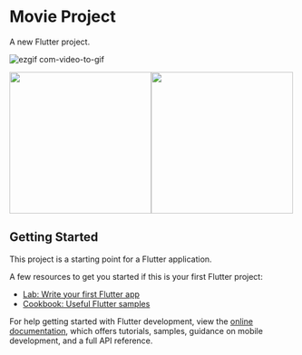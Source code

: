 # Movie Project

A new Flutter project.


![ezgif com-video-to-gif](https://github.com/eyuphan-oguz/softwareproject/assets/75530935/dfb1a505-9445-4abb-ba60-2fad55d76e5d)


<div style="display: flex;">
  <img src="https://github.com/eyuphan-oguz/softwareproject/assets/75530935/3339ba21-0d2a-4cb3-bab0-866f5cd4f2f2" width="250" height="auto" margin-right: 10px;/>
  <img src="https://github.com/eyuphan-oguz/softwareproject/assets/75530935/3339ba21-0d2a-4cb3-bab0-866f5cd4f2f2" width="250" height="auto" />
</div>


## Getting Started

This project is a starting point for a Flutter application.

A few resources to get you started if this is your first Flutter project:

- [Lab: Write your first Flutter app](https://docs.flutter.dev/get-started/codelab)
- [Cookbook: Useful Flutter samples](https://docs.flutter.dev/cookbook)

For help getting started with Flutter development, view the
[online documentation](https://docs.flutter.dev/), which offers tutorials,
samples, guidance on mobile development, and a full API reference.
